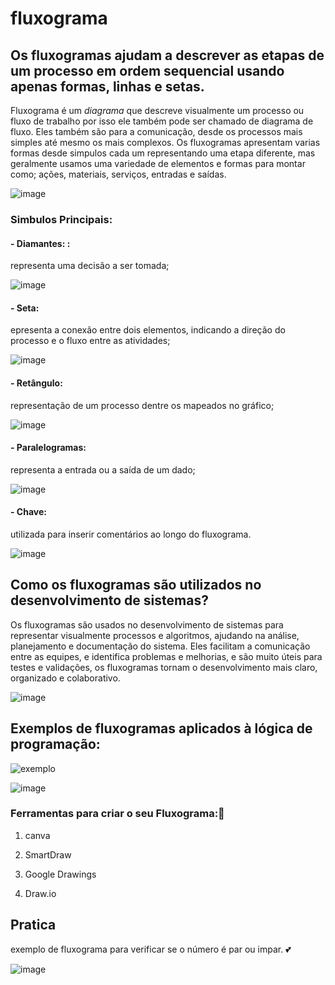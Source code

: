 # fluxograma
## Os fluxogramas ajudam a descrever as etapas de um processo em ordem sequencial usando apenas formas, linhas e setas.
Fluxograma é um *diagrama* que descreve visualmente um processo ou fluxo de trabalho por isso ele também pode ser chamado de diagrama de fluxo. Eles também são para a comunicação, desde os processos mais simples até mesmo os mais complexos. 
Os fluxogramas apresentam varias formas desde simpulos cada um representando uma etapa diferente, mas geralmente usamos uma variedade de elementos e formas para montar como; ações, materiais, serviços, entradas e saídas.

![image](https://github.com/user-attachments/assets/17cad80d-af75-4894-af32-a41e881dad24)

### Simbulos Principais:

#### - Diamantes: : 
representa uma decisão a ser tomada;

![image](https://github.com/user-attachments/assets/68bccc53-ac33-4cc6-8178-00302da9a29b)


#### - Seta:
epresenta a conexão entre dois elementos, indicando a direção do processo e o fluxo entre as atividades;

![image](https://github.com/user-attachments/assets/0277dcd4-c7be-4f62-8479-9f1f15a601b6)


 #### -  Retângulo: 
 representação de um processo dentre os mapeados no gráfico;

 ![image](https://github.com/user-attachments/assets/46d520b2-ee41-4f4e-8d79-a6599190ca17)


#### -   Paralelogramas:  
representa a entrada ou a saída de um dado;

![image](https://github.com/user-attachments/assets/b310ebfa-e159-43d1-8c13-1d6ae5d6d9a4)


#### -    Chave:
 utilizada para inserir comentários ao longo do fluxograma.

 ![image](https://github.com/user-attachments/assets/ab53c15e-23ad-4edb-84f1-68cbde7c049d)


## Como os fluxogramas são utilizados no desenvolvimento de sistemas?

Os fluxogramas são usados no desenvolvimento de sistemas para representar visualmente processos e algoritmos, ajudando na análise, planejamento e documentação do sistema. Eles facilitam a comunicação entre as equipes, e identifica problemas e melhorias, e são muito úteis para testes e validações, os fluxogramas tornam o desenvolvimento mais claro, organizado e colaborativo.


![image](https://github.com/user-attachments/assets/ae6c8c3a-5b28-4c15-8506-cf61d53cd694)

## Exemplos de fluxogramas aplicados à lógica de programação:

![exemplo](https://www.bosontreinamentos.com.br/wp-content/uploads/2013/06/fluxograma-exercicio-vetores-logica-1024x642.png)

![image](https://github.com/user-attachments/assets/acb04750-b5ff-458b-8904-b389f54e4a0b)

### Ferramentas para criar o seu Fluxograma:🍪


1. canva

2. SmartDraw

3. Google Drawings

4. Draw.io

## Pratica

exemplo de fluxograma para verificar se o número é par ou impar. 💕

![image](https://github.com/user-attachments/assets/85f4101b-778d-40a7-b774-928ecd18cb3e)
